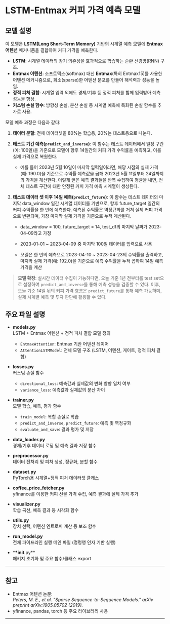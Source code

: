 # LSTM-Entmax 커피 가격 예측 모델

## 모델 설명

이 모델은 **LSTM(Long Short-Term Memory)** 기반의 시계열 예측 모델에 **Entmax 어텐션** 메커니즘을 결합하여 커피 가격을 예측한다.

-   **LSTM**: 시계열 데이터의 장기 의존성을 효과적으로 학습하는 순환 신경망(RNN) 구조.
-   **Entmax 어텐션**: 소프트맥스(softmax) 대신 **Entmax**(특히 Entmax15)를 사용한 어텐션 메커니즘으로, 희소(sparse)한 어텐션 분포를 만들어 해석력과 성능을 높임.
-   **정적 피처 결합**: 시계열 입력 외에도 경제/기후 등 정적 피처를 함께 입력받아 예측 성능을 향상.
-   **커스텀 손실 함수**: 방향성 손실, 분산 손실 등 시계열 예측에 특화된 손실 함수를 추가로 사용.

모델 예측 과정은 다음과 같다:

1. **데이터 분할**: 전체 데이터셋을 80%는 학습용, 20%는 테스트용으로 나눈다.
2. **테스트 기간 예측(`predict_and_inverse`)**: 이 함수는 테스트 데이터에서 일정 구간(예: 100일)을 기준으로 모델이 향후 14일간의 커피 가격 수익률을 예측하고, 이를 실제 가격으로 복원한다.
    - 예를 들어 2023년 5월 10일이 마지막 입력일이라면, 해당 시점의 실제 가격(예: 190.0)을 기준으로 수익률 예측값을 곱해 2023년 5월 11일부터 24일까지의 가격을 계산한다. 이렇게 얻은 예측 결과들을 반복 수집하여 평균을 내면, 전체 테스트 구간에 대한 안정된 커피 가격 예측 시계열이 생성된다.
3. **테스트 데이터 셋 이후 14일 예측(`predict_future`)**: 이 함수는 테스트 데이터의 마지막 data_window 일간 시계열 데이터를 기반으로, 향후 future_target 일간의 커피 수익률을 한 번에 예측한다. 예측된 수익률은 역정규화를 거쳐 실제 커피 가격으로 변환되며, 가장 마지막 실제 가격을 기준으로 누적 계산된다.

    - data_window = 100, future_target = 14, test_df의 마지막 날짜가 2023-04-09라고 가정

    - 2023-01-01 ~ 2023-04-09 중 마지막 100일 데이터를 입력으로 사용

    - 모델은 한 번의 예측으로 2023-04-10 ~ 2023-04-23의 수익률을 출력하고, 마지막 실제 가격(예: 192.0)을 기준으로 예측 수익률을 누적 곱하여 14일 예측 가격을 계산

> **모델 확장**: 실시간 데이터 수집이 가능하다면, 오늘 기준 1년 전부터를 test set으로 설정하여 `predict_and_inverse`를 통해 예측 성능을 검증할 수 있다. 이후, 오늘 기준 14일 뒤의 커피 가격 흐름은 `predict_future`를 통해 예측 가능하며, 실제 시계열 예측 및 투자 판단에 활용할 수 있다.

## 주요 파일 설명

-   **models.py**  
    LSTM + Entmax 어텐션 + 정적 피처 결합 모델 정의

    -   `EntmaxAttention`: Entmax 기반 어텐션 레이어
    -   `AttentionLSTMModel`: 전체 모델 구조 (LSTM, 어텐션, 게이트, 정적 피처 결합)

-   **losses.py**  
    커스텀 손실 함수

    -   `directional_loss`: 예측값과 실제값의 변화 방향 일치 여부
    -   `variance_loss`: 예측값과 실제값의 분산 차이

-   **trainer.py**  
    모델 학습, 예측, 평가 함수

    -   `train_model`: 복합 손실로 학습
    -   `predict_and_inverse`, `predict_future`: 예측 및 역정규화
    -   `evaluate_and_save`: 결과 평가 및 저장

-   **data_loader.py**  
    경제/기후 데이터 로딩 및 예측 결과 저장 함수

-   **preprocessor.py**  
    데이터 전처리 및 피처 생성, 정규화, 분할 함수

-   **dataset.py**  
    PyTorch용 시계열+정적 피처 데이터셋 클래스

-   **coffee_price_fetcher.py**  
    yfinance를 이용한 커피 선물 가격 수집, 예측 결과에 실제 가격 추가

-   **visualizer.py**  
    학습 곡선, 예측 결과 등 시각화 함수

-   **utils.py**  
    장치 선택, 어텐션 엔트로피 계산 등 보조 함수

-   **run_model.py**  
    전체 파이프라인 실행 메인 파일 (명령행 인자 기반 실행)

-   \***\*init**.py\*\*  
    패키지 초기화 및 주요 함수/클래스 export

---

## 참고

-   Entmax 어텐션 논문:  
    _Peters, M. E., et al. "Sparse Sequence-to-Sequence Models." arXiv preprint arXiv:1905.05702 (2019)._
-   yfinance, pandas, torch 등 주요 라이브러리 사용

---
